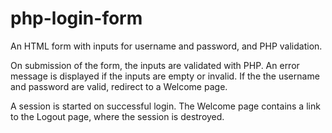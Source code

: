 # php-login-form

An HTML form with inputs for username and password, and PHP validation.

On submission of the form, the inputs are validated with PHP. An error message is displayed if the inputs are empty or invalid. If the the username and password are valid, redirect to a Welcome page. 

A session is started on successful login. The Welcome page contains a link to the Logout page, where the session is destroyed.
